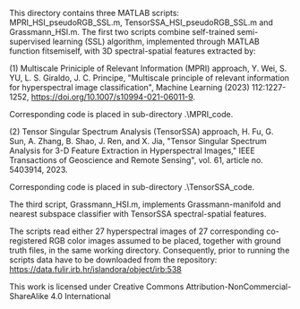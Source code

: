 This directory contains three MATLAB scripts: MPRI\_HSI\_pseudoRGB_SSL.m, TensorSSA\_HSI\_pseudoRGB_SSL.m and Grassmann\_HSI.m. The first two scripts combine self-trained semi-supervised learning (SSL) algorithm, implemented through MATLAB function fitsemiself, with 3D spectral-spatial features extracted by:

(1) Multiscale Priniciple of Relevant Information (MPRI) approach, Y. Wei, S. YU, L. S. Giraldo, J. C. Principe, "Multiscale principle of relevant information for hyperspectral image classification", Machine Learning (2023) 112:1227-1252, https://doi.org/10.1007/s10994-021-06011-9. 

Corresponding code is placed in sub-directory .\MPRI\_code.

(2) Tensor Singular Spectrum  Analysis (TensorSSA) approach,  H. Fu, G. Sun, A. Zhang, B. Shao, J. Ren, and X. Jia, "Tensor Singular Spectrum Analysis for 3-D Feature Extraction in Hyperspectral Images," IEEE Transactions of Geoscience and Remote Sensing", vol. 61, article no. 5403914, 2023. 

Corresponding code is placed in sub-directory .\TensorSSA\_code.

The third script, Grassmann\_HSI.m, implements Grassmann-manifold and nearest subspace classifier with TensorSSA spectral-spatial features.

The scripts read either 27 hyperspectral images of 27 corresponding co-registered RGB color images assumed to be placed, together with ground truth files, in the same working directory. Consequently, prior to running the scripts data have to be downloaded from the repository: https://data.fulir.irb.hr/islandora/object/irb:538

This work is licensed under Creative Commons Attribution-NonCommercial-ShareAlike 4.0 International 
